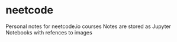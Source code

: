 # neetcode
Personal notes for neetcode.io courses
Notes are stored as Jupyter Notebooks with refences to images
